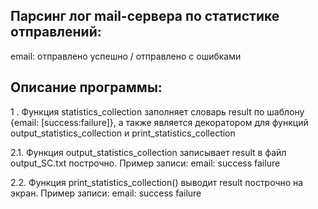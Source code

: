 Парсинг лог mail-сервера по статистике отправлений:
------------
email: отправлено успешно / отправлено с ошибками

Описание программы:
------------
1 . Функция statistics_collection заполняет словарь result по шаблону {email: [success:failure]}, а также является декоратором для функций output_statistics_collection и print_statistics_collection

2.1. Функция output_statistics_collection записывает result в файл output_SC.txt построчно. Пример записи: email: success failure

2.2. Функция print_statistics_collection() выводит result построчно на экран. Пример записи: email: success failure
